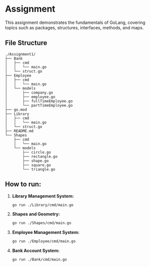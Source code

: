 # Assignment 

This assignment demonstrates the fundamentals of GoLang, covering topics such as packages, structures, interfaces, methods, and maps.

## File Structure
```plaintext
./Assignment1/
├── Bank
│   ├── cmd
│   │   └── main.go
│   └── struct.go
├── Employee
│   ├── cmd
│   │   └── main.go
│   └── models
│       ├── company.go
│       ├── employee.go
│       ├── fullTimeEmployee.go
│       └── partTimeEmployee.go
├── go.mod
├── Library
│   ├── cmd
│   │   └── main.go
│   └── struct.go
├── README.md
└── Shapes
    ├── cmd
    │   └── main.go
    └── models
        ├── circle.go
        ├── rectangle.go
        ├── shape.go
        ├── square.go
        └── triangle.go
```
   

## How to run:
1. **Library Management System:**
   ```bash
   go run ./Library/cmd/main.go
   ```
2. **Shapes and Geometry:**
   ```bash
   go run ./Shapes/cmd/main.go
   ```
3. **Employee Management System:**
   ```bash
   go run ./Employee/cmd/main.go
   ```
4. **Bank Account System:**
   ```bash
   go run ./Bank/cmd/main.go
   ```
